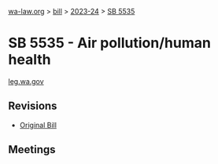 [wa-law.org](/) > [bill](/bill/) > [2023-24](/bill/2023-24/) > [SB 5535](/bill/2023-24/sb/5535/)

# SB 5535 - Air pollution/human health
[leg.wa.gov](https://app.leg.wa.gov/billsummary?BillNumber=5535&Year=2023&Initiative=false)

## Revisions
* [Original Bill](1/)

## Meetings